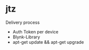 # jtz

Delivery process
* Auth Token per device
* Blynk-Library
* apt-get update && apt-get upgrade
